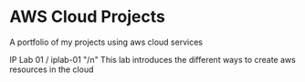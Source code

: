 # AWS Cloud Projects

A portfolio of my projects using aws cloud services

IP Lab 01 / iplab-01 "/n"
This lab introduces the different ways to create aws resources in the cloud
